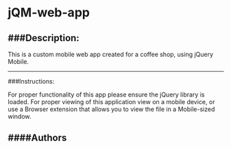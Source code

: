 # jQM-web-app

###Description:
--------------------
This is a custom mobile web app created for a coffee shop, using jQuery Mobile.  

------------------------------------------

###Instructions:

For proper functionality of this app please ensure the jQuery library is loaded. For proper viewing of this application view on a mobile device, or use a Browser extension that allows you to view the file in a Mobile-sized window.

####Authors
---------------------------